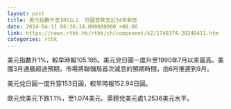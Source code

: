 ```yaml
---
layout: post
title: 美元指數升至105以上　日圓曾跌至近34年新低
date: 2024-04-11 06:36:14.000000000 +08:00
link: https://news.rthk.hk/rthk/ch/component/k2/1748374-20240411.htm
categories: rthk
---
```


美元指數升1%，較早時報105.195。美元兌日圓一度升至1990年7月以來最高。美國3月通脹超過預期，市場將聯儲局首次減息的預期時間，由6月推遲到9月。

美元兌日圓一度升穿153日圓，較早時報152.94日圓。

歐元兌美元下跌1.1%，至1.074美元。英鎊兌美元處1.2536美元水平。
